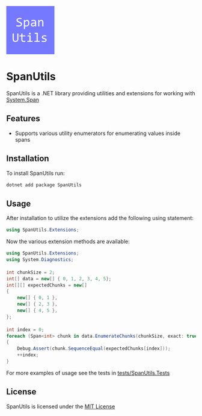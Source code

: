 ![icon](https://raw.githubusercontent.com/vipentti/SpanUtils/main/icon.png)

# SpanUtils

SpanUtils is a .NET library providing utilities and extensions for working with [System.Span](https://learn.microsoft.com/en-us/dotnet/api/system.span-1)

## Features

- Supports various utility enumerators for enumerating values inside spans

## Installation

To install SpanUtils run:

```sh
dotnet add package SpanUtils
```

## Usage

After installation to utilize the extensions add the following using statement:

```csharp
using SpanUtils.Extensions;
```

Now the various extension methods are available:

```csharp
using SpanUtils.Extensions;
using System.Diagnostics;

int chunkSize = 2;
int[] data = new[] { 0, 1, 2, 3, 4, 5};
int[][] expectedChunks = new[]
{
    new[] { 0, 1 },
    new[] { 2, 3 },
    new[] { 4, 5 },
};

int index = 0;
foreach (Span<int> chunk in data.EnumerateChunks(chunkSize, exact: true))
{
    Debug.Assert(chunk.SequenceEqual(expectedChunks[index]));
    ++index;
}
```

For more examples of usage see the tests in [tests/SpanUtils.Tests](./tests/SpanUtils.Tests/)

## License

SpanUtils is licensed under the [MIT License](./LICENSE.md)
